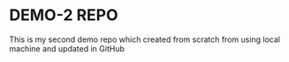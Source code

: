 # DEMO-2 REPO
This is my second demo repo which created from scratch from using local machine and updated in GitHub  